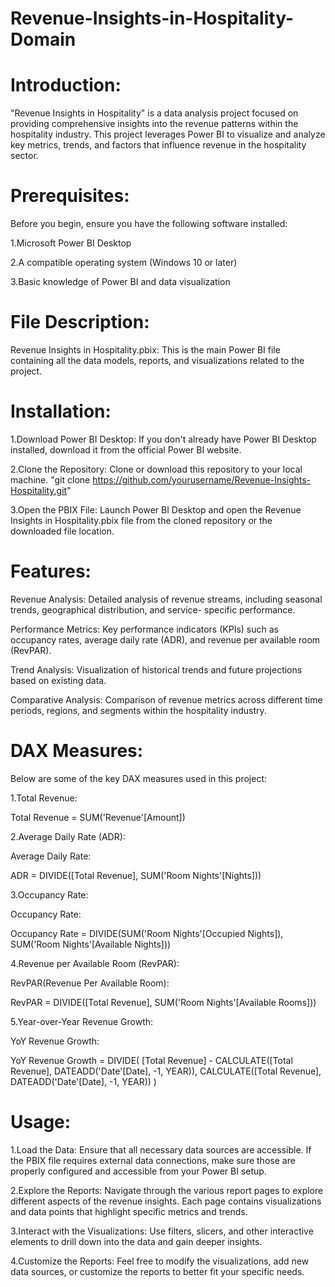 # Revenue-Insights-in-Hospitality-Domain

# Introduction:
"Revenue Insights in Hospitality" is a data analysis project focused on providing comprehensive insights into the revenue patterns within the hospitality industry. This project leverages Power BI to visualize and analyze key metrics, trends, and factors that influence revenue in the hospitality sector.

# Prerequisites: 

  Before you begin, ensure you have the following software installed:
  
  1.Microsoft Power BI Desktop
  
  2.A compatible operating system (Windows 10 or later)
  
  3.Basic knowledge of Power BI and data visualization

# File Description:
Revenue Insights in Hospitality.pbix: This is the main Power BI file containing all the data models, reports, and visualizations related to the project.

# Installation:

  1.Download Power BI Desktop: If you don't already have Power BI Desktop installed, download it from the official Power BI 
  website.
  
  2.Clone the Repository: Clone or download this repository to your local machine.
  "git clone https://github.com/yourusername/Revenue-Insights-Hospitality.git"
  
  3.Open the PBIX File: Launch Power BI Desktop and open the Revenue Insights in Hospitality.pbix file from the cloned 
  repository or the downloaded file location.

# Features:

  Revenue Analysis: Detailed analysis of revenue streams, including seasonal trends, geographical distribution, and service- 
  specific performance.

  Performance Metrics: Key performance indicators (KPIs) such as occupancy rates, average daily rate (ADR), and revenue per 
  available room (RevPAR).

  Trend Analysis: Visualization of historical trends and future projections based on existing data.

  Comparative Analysis: Comparison of revenue metrics across different time periods, regions, and segments within the 
  hospitality industry.

# DAX Measures:
Below are some of the key DAX measures used in this project:

  1.Total Revenue:

  Total Revenue = SUM('Revenue'[Amount])

  2.Average Daily Rate (ADR):

  Average Daily Rate:

  ADR = DIVIDE([Total Revenue], SUM('Room Nights'[Nights]))

  3.Occupancy Rate:

  Occupancy Rate:

  Occupancy Rate = DIVIDE(SUM('Room Nights'[Occupied Nights]), SUM('Room Nights'[Available Nights]))

  4.Revenue per Available Room (RevPAR):

  RevPAR(Revenue Per Available Room):

  RevPAR = DIVIDE([Total Revenue], SUM('Room Nights'[Available Rooms]))

  5.Year-over-Year Revenue Growth:

  YoY Revenue Growth:

  YoY Revenue Growth = 
  DIVIDE(
    [Total Revenue] - CALCULATE([Total Revenue], DATEADD('Date'[Date], -1, YEAR)),
    CALCULATE([Total Revenue], DATEADD('Date'[Date], -1, YEAR))
  )

# Usage:

  1.Load the Data: Ensure that all necessary data sources are accessible. If the PBIX file requires external data 
  connections, make sure those are properly configured and accessible from your Power BI setup.

  2.Explore the Reports: Navigate through the various report pages to explore different aspects of the revenue insights. 
  Each page contains visualizations and data points that highlight specific metrics and trends.

  3.Interact with the Visualizations: Use filters, slicers, and other interactive elements to drill down into the data and 
  gain deeper insights.

  4.Customize the Reports: Feel free to modify the visualizations, add new data sources, or customize the reports to better 
  fit your specific needs.
